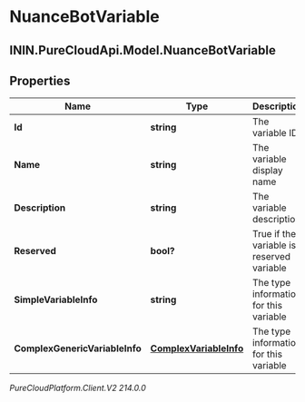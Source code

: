 # NuanceBotVariable

## ININ.PureCloudApi.Model.NuanceBotVariable

## Properties

|Name | Type | Description | Notes|
|------------ | ------------- | ------------- | -------------|
| **Id** | **string** | The variable ID | |
| **Name** | **string** | The variable display name | |
| **Description** | **string** | The variable description | [optional] |
| **Reserved** | **bool?** | True if the variable is a reserved variable | [optional] |
| **SimpleVariableInfo** | **string** | The type information for this variable | [optional] |
| **ComplexGenericVariableInfo** | [**ComplexVariableInfo**](ComplexVariableInfo) | The type information for this variable | [optional] |



_PureCloudPlatform.Client.V2 214.0.0_
